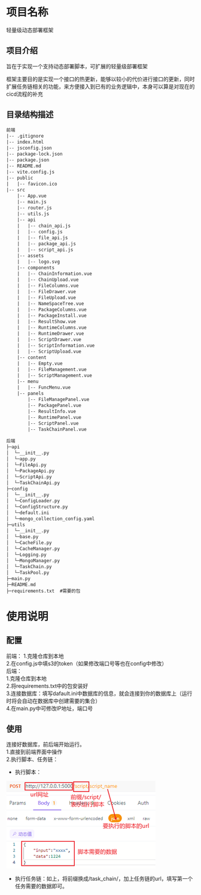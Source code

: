 # 项目名称
轻量级动态部署框架
## 项目介绍
旨在于实现一个支持动态部署脚本，可扩展的轻量级部署框架

框架主要目的是实现一个接口的热更新，能够以较小的代价进行接口的更新，同时扩展任务链相关的功能，来方便接入到已有的业务逻辑中，本身可以算是对现在的cicd流程的补充

## 目录结构描述
```
前端
|-- .gitignore
|-- index.html
|-- jsconfig.json
|-- package-lock.json
|-- package.json
|-- README.md
|-- vite.config.js
|-- public
|   |-- favicon.ico
|-- src
    |-- App.vue
    |-- main.js
    |-- router.js
    |-- utils.js
    |-- api
    |   |-- chain_api.js
    |   |-- config.js
    |   |-- file_api.js
    |   |-- package_api.js
    |   |-- script_api.js
    |-- assets
    |   |-- logo.svg
    |-- components
    |   |-- ChainInformation.vue
    |   |-- ChainUpload.vue
    |   |-- FileColumns.vue
    |   |-- FileDrawer.vue
    |   |-- FileUpload.vue
    |   |-- NameSpaceTree.vue
    |   |-- PackageColumns.vue
    |   |-- PackageInstall.vue
    |   |-- ResultShow.vue
    |   |-- RuntimeColumns.vue
    |   |-- RuntimeDrawer.vue
    |   |-- ScriptDrawer.vue
    |   |-- ScriptInformation.vue
    |   |-- ScriptUpload.vue
    |-- content
    |   |-- Empty.vue
    |   |-- FileManagement.vue
    |   |-- ScriptManagement.vue
    |-- menu
    |   |-- FuncMenu.vue
    |-- panels
        |-- FileManagePanel.vue
        |-- PackagePanel.vue
        |-- ResultInfo.vue
        |-- RuntimePanel.vue
        |-- ScriptPanel.vue
        |-- TaskChainPanel.vue

```
```
后端
├─api                                                                  
│  └─__init__.py
│  └─app.py
│  └─FileApi.py
│  └─PackageApi.py
│  └─ScriptApi.py
│  └─TaskChainApi.py
├─config
│  └─__init__.py
│  └─ConfigLoader.py
│  └─ConfigStructure.py
│  └─default.ini
│  └─mongo_collection_config.yaml 
├─utils
│  └─__init__.py
│  └─base.py
│  └─CacheFile.py
│  └─CacheManager.py
│  └─Logging.py
│  └─MongoManager.py
│  └─TaskChain.py
│  └─TaskPool.py
├─main.py    
├─README.md
├─requirements.txt  #需要的包
```
# 使用说明
## 配置
前端：
1.克隆仓库到本地<br>
2.在config.js中填s3的token（如果修改端口号等也在config中修改）<br>
后端：<br>
1.克隆仓库到本地<br>
2.将requirements.txt中的包安装好<br>
3.连接数据库：填写dafault.ini中数据库的信息，就会连接到你的数据库上（运行时将会自动在数据库中创建需要的集合）<br>
4.在main.py中可修改IP地址，端口号<br>

## 使用
连接好数据库，前后端开始运行。<br>
1.直接到前端界面中操作<br>
2.执行脚本、任务链：<br>
* 执行脚本：

![481949286b134c6f742c823a4835ce77.png](481949286b134c6f742c823a4835ce77.png)
* 执行任务链：如上，将前缀换成/task_chain/，加上任务链的url，填写第一个任务需要的数据即可。

